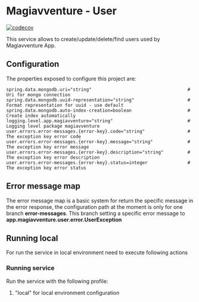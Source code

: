 # Magiavventure - User

[![codecov](https://codecov.io/gh/marco-polverini-dev/app-magiavventure-user/graph/badge.svg?token=GQKL0UIB15)](https://codecov.io/gh/marco-polverini-dev/app-magiavventure-user)

This service allows to create/update/delete/find users used by Magiavventure App.

## Configuration

The properties exposed to configure this project are:

```properties
spring.data.mongodb.uri="string"                                    # Uri for mongo connection
spring.data.mongodb.uuid-representation="string"                    # Format representation for uuid - use default
spring.data.mongodb.auto-index-creation=boolean                     # Create index automatically
logging.level.app.magiavventure="string"                            # Logging level package magiavventure
user.errors.error-messages.{error-key}.code="string"                # The exception key error code
user.errors.error-messages.{error-key}.message="string"             # The exception key error message
user.errors.error-messages.{error-key}.description="string"         # The exception key error description
user.errors.error-messages.{error-key}.status=integer               # The exception key error status
```


## Error message map
The error message map is a basic system for return the specific message in the error response,
the configuration path at the moment is only for one branch **error-messages**.
This branch setting a specific error message to **app.magiavventure.user.error.UserException**

## Running local
For run the service in local environment need to execute following actions

### Running service
Run the service with the following profile:
1. "local" for local environment configuration
